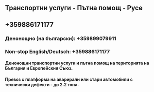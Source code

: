 ## Транспортни услуги - Пътна помощ - Русе
## +359886171177

### Денонощно (на български): +359899079911
### Non-stop English/Deutsch: +359886171177

####    **Денонощни транспортни услуги и пътна помощ на територията на България и Европейския Съюз.**

####    **Превоз с платформа на аварирали или стари автомобили с технически дефекти - до 2.2 тона.**
